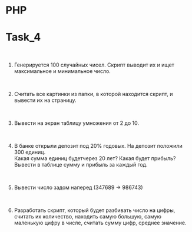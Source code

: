 # PHP

# Task_4

<br>

1. Генерируется 100 случайных чисел. Скрипт выводит их и ищет максимальное и минимальное число.

<br>

2. Считать все картинки из папки, в которой находится скрипт, и вывести их на страницу.

<br>

3. Вывести на экран таблицу умножения от 2 до 10.

<br>

4. В банке открыли депозит под 20% годовых. На депозит положили 300 единиц.  
    Какая сумма единиц будетчерез 20 лет? Какая будет прибыль?  
    Вывести в таблице сумму и прибыль за каждый год.

<br>

5. Вывести число задом наперед (347689 -> 986743)

<br>

6. Разработать скрипт, который будет разбивать число на цифры, считать их количество, находить самую
   большую, самую маленькую цифру в числе, считать сумму цифр, среднее значение.  


